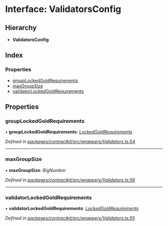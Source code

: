 # Interface: ValidatorsConfig

## Hierarchy

* **ValidatorsConfig**

## Index

### Properties

* [groupLockedGoldRequirements](_wrappers_validators_.validatorsconfig.md#grouplockedgoldrequirements)
* [maxGroupSize](_wrappers_validators_.validatorsconfig.md#maxgroupsize)
* [validatorLockedGoldRequirements](_wrappers_validators_.validatorsconfig.md#validatorlockedgoldrequirements)

## Properties

###  groupLockedGoldRequirements

• **groupLockedGoldRequirements**: *[LockedGoldRequirements](_wrappers_validators_.lockedgoldrequirements.md)*

*Defined in [packages/contractkit/src/wrappers/Validators.ts:54](https://github.com/celo-org/celo-monorepo/blob/06adf8b7a/packages/contractkit/src/wrappers/Validators.ts#L54)*

___

###  maxGroupSize

• **maxGroupSize**: *BigNumber*

*Defined in [packages/contractkit/src/wrappers/Validators.ts:56](https://github.com/celo-org/celo-monorepo/blob/06adf8b7a/packages/contractkit/src/wrappers/Validators.ts#L56)*

___

###  validatorLockedGoldRequirements

• **validatorLockedGoldRequirements**: *[LockedGoldRequirements](_wrappers_validators_.lockedgoldrequirements.md)*

*Defined in [packages/contractkit/src/wrappers/Validators.ts:55](https://github.com/celo-org/celo-monorepo/blob/06adf8b7a/packages/contractkit/src/wrappers/Validators.ts#L55)*
